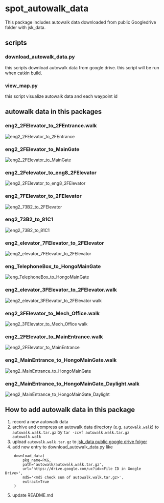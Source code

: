 # spot_autowalk_data

This package includes autowalk data downloaded from public Googledrive folder with jsk_data.

## scripts

### download_autowalk_data.py

this scripts download autowalk data from google drive. this script will be run when catkin build.

### view_map.py

this script visualize autowalk data and each waypoint id

## autowalk data in this packages

### eng2_2FElevator_to_2FEntrance.walk

![eng2_2FElevator_to_2FEntrance](https://user-images.githubusercontent.com/9410362/124133634-fbe92700-dabc-11eb-90d5-84b434729233.png)

### eng2_2FElevator_to_MainGate

![eng2_2FElevator_to_MainGate](https://user-images.githubusercontent.com/9410362/124133994-55e9ec80-dabd-11eb-8ba1-1bd118146244.png)

### eng2_2Felevator_to_eng8_2FElevator

![eng2_2FElevator_to_eng8_2FElevator](https://user-images.githubusercontent.com/9410362/124134033-600beb00-dabd-11eb-823c-483e75318f8b.png)

### eng2_7FElevator_to_2FElevator

![eng2_73B2_to_2FElevator](https://user-images.githubusercontent.com/9410362/124134079-6f8b3400-dabd-11eb-8c99-4fe616f84eee.png)

### eng2_73B2_to_81C1

![eng2_73B2_to_81C1](https://user-images.githubusercontent.com/9410362/124134118-7b76f600-dabd-11eb-829b-c36f105d7051.png)

### eng2_elevator_7FElevator_to_2FElevator

![eng2_elevator_7FElevator_to_2FElevator](https://user-images.githubusercontent.com/9410362/124134162-86318b00-dabd-11eb-86e3-092fcc5e8719.png)

### eng_TelephoneBox_to_HongoMainGate

![eng_TelephoneBox_to_HongoMainGate](https://user-images.githubusercontent.com/9410362/124134207-90ec2000-dabd-11eb-988b-62ffbf98ca67.png)

### eng2_elevator_3FElevator_to_2FElevator.walk

![eng2_elevator_3FElevator_to_2FElevator walk](https://user-images.githubusercontent.com/9410362/124587250-6077fd80-de92-11eb-8014-2852dfa7f60a.png)

### eng2_3FElevator_to_Mech_Office.walk

![eng2_3FElevator_to_Mech_Office walk](https://user-images.githubusercontent.com/9410362/124587299-6f5eb000-de92-11eb-9427-0ed88e6ca414.png)

### eng2_2FElevator_to_MainEntrance.walk

![eng2_2FElevator_to_MainEntrance](https://user-images.githubusercontent.com/9410362/129509474-c3429db1-6a6f-4076-bbbb-c3fb27bc3167.png)

### eng2_MainEntrance_to_HongoMainGate.walk

![eng2_MainEntrance_to_HongoMainGate](https://user-images.githubusercontent.com/9410362/129509500-1bde2818-66c7-4770-a87d-88c4f9d65ae3.png)

### eng2_MainEntrance_to_HongoMainGate_Daylight.walk

![eng2_MainEntrance_to_HongoMainGate_Daylight](https://user-images.githubusercontent.com/9410362/129997430-620ee1dc-6659-4028-acd7-f80b7539364a.png)

## How to add autowalk data in this package

1. record a new autowalk data
2. archive and compress an autowalk data directory (e.g. `autowalk.walk`) to `autowalk.walk.tar.gz` by `tar -zcvf autowalk.walk.tar.gz autowalk.walk`
3. upload `autowalk.walk.tar.gz` to [jsk_data public google drive folger](https://drive.google.com/drive/u/0/folders/0B9P1L--7Wd2vUGplQkVLTFBWcFE?resourcekey=0-qlPyB_oRQm887pgRGiPhgg)
4. add new entry to download_autowalk_data.py like

```
    download_data(
        pkg_name=PKG,
        path='autowalk/autowalk.walk.tar.gz',
        url='https://drive.google.com/uc?id=<File ID in Google Drive>',
        md5='<md5 check sum of autowalk.walk.tar.gz>',
        extract=True
    )
```

5. update README.md

